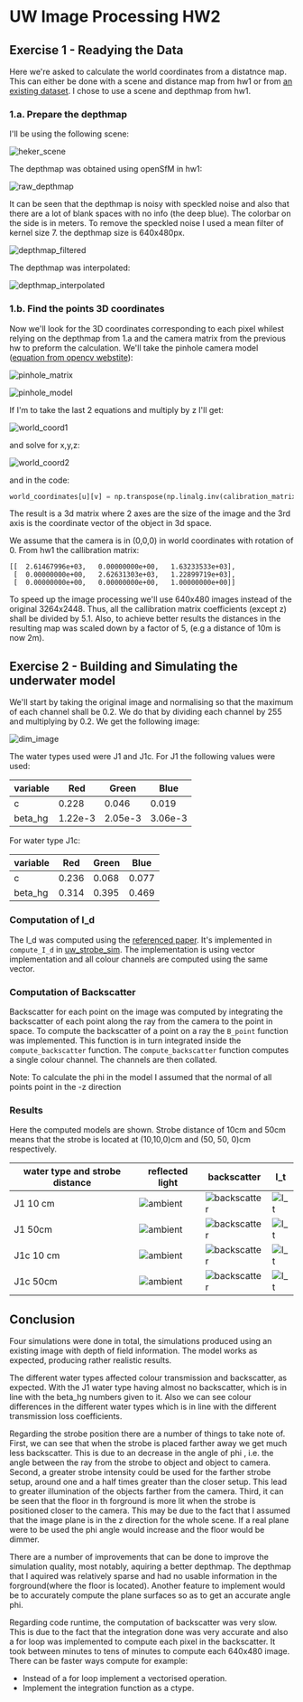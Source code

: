 # UW Image Processing HW2

## Exercise 1 - Readying the Data

Here we're asked to calculate the world coordinates from a distatnce map.
This can either be done with a scene and distance map from hw1 or from
[an existing dataset](http://vision.middlebury.edu/stereo/data/). I chose
to use a scene and depthmap from hw1.

### 1.a. Prepare the depthmap
I'll be using the following scene:

![heker_scene](../hw1/sfm/images/20181125_105644.jpg)

The depthmap was obtained using openSfM in hw1:

![raw_depthmap](output_images/depthmap_raw.png)

It can be seen that the depthmap is noisy with speckled noise and also
that there are a lot of blank spaces with no info (the deep blue). The
colorbar on the side is in meters.
To remove the speckled noise I used a mean filter of kernel size 7.
the depthmap size is 640x480px.

![depthmap_filtered](output_images/depthmap_mean_lpf_k7.png)

The depthmap was interpolated:

![depthmap_interpolated](output_images/depthmap_interpolated.png)


### 1.b. Find the points 3D coordinates
Now we'll look for the 3D coordinates corresponding to each pixel whilest
relying on the depthmap from 1.a and the camera matrix from the previous
hw to preform the calculation. We'll take the pinhole camera model
([equation from opencv webstite](https://docs.opencv.org/2.4/modules/calib3d/doc/camera_calibration_and_3d_reconstruction.html)):

![pinhole_matrix](eqns/opencv_pinhole_matrix.png)

![pinhole_model](eqns/opencv_pinhole_model.png)

If I'm to take the last 2 equations and multiply by z I'll get:

![world_coord1](eqns/world_coord1.gif)

and solve for x,y,z:

![world_coord2](eqns/world_coord2.gif)

and in the code:

```python
world_coordinates[u][v] = np.transpose(np.linalg.inv(calibration_matrix) * np.transpose(np.matrix([u,v,1]))* z)
```
The result is a 3d matrix where 2 axes are the size of the image and the 3rd axis is the
coordinate vector of the object in 3d space.

We assume that the camera is in (0,0,0) in world coordinates with rotation
of 0. From hw1 the callibration matrix:
```
[[  2.61467996e+03,   0.00000000e+00,   1.63233533e+03],
 [  0.00000000e+00,   2.62631303e+03,   1.22899719e+03],
 [  0.00000000e+00,   0.00000000e+00,   1.00000000e+00]]
```

To speed up the image processing we'll use 640x480 images instead of the original 3264x2448.
Thus, all the callibration matrix coefficients (except z) shall be divided by 5.1. Also, to
achieve better results the distances in the resulting map was scaled down by a factor
of 5, (e.g a distance of 10m is now 2m).
 

## Exercise 2 - Building and Simulating the underwater model

We'll start by taking the original image and normalising so that the maximum of each channel
shall be 0.2. We do that by dividing each channel by 255 and multiplying by 0.2. We get the following image:

![dim_image](output_images/L_0.png)

The water types used were J1 and J1c. For J1 the following values were used:

|variable|Red|Green|Blue|
|--------|---|-----|----|
|c |0.228|0.046|0.019|
|beta_hg|1.22e-3| 2.05e-3| 3.06e-3|

For water type J1c:

|variable|Red|Green|Blue|
|--------|---|-----|----|
|c |0.236| 0.068| 0.077|
|beta_hg|0.314| 0.395| 0.469|

### Computation of I_d

The I_d was computed using the [referenced paper](http://csms.haifa.ac.il/profiles/tTreibitz/webfiles/Spier_et_al_2017_insitu-targetless.pdf).
It's implemented in `compute_I_d` in [uw_strobe_sim](uw_strobe_sim/strobe_sim.py).
The implementation is using vector implementation and all colour channels are computed
using the same vector.

###  Computation of Backscatter

Backscatter for each point on the image was computed by integrating the backscatter of each point
along the ray from the camera to the point in space. To compute the backscatter of a point on a
ray the `B_point` function was implemented. This function is in turn integrated inside the
`compute_backscatter` function. The `compute_backscatter` function computes a single colour channel.
The channels are then collated.

Note: To calculate the phi in the model I assumed that the normal of all points point
 in the -z direction

### Results

Here the computed models are shown. Strobe distance of 10cm and 50cm means that the
strobe is located at (10,10,0)cm and (50, 50, 0)cm respectively.

|water type and strobe distance|  reflected light| backscatter| I_t|
|----------|----------------|------------|----|
|J1 10 cm|![ambient](output_images/i_d/jerlov1_10cm.png)|![backscatter](output_images/bs/jerlov1_10cm.png)|![I_t](output_images/I_t/jerlov1_10cm.png)|
|J1 50cm|![ambient](output_images/i_d/jerlov1_50cm.png)|![backscatter](output_images/bs/jerlov1_50cm.png)|![I_t](output_images/I_t/jerlov1_50cm.png)|
|J1c 10 cm|![ambient](output_images/i_d/jerlov1c_10cm.png)|![backscatter](output_images/bs/jerlov1c_10cm.png)|![I_t](output_images/I_t/jerlov1c_10cm.png)|
|J1c 50cm|![ambient](output_images/i_d/jerlov1c_50cm.png)|![backscatter](output_images/bs/jerlov1c_50cm.png)|![I_t](output_images/I_t/jerlov1c_50cm.png)|

## Conclusion

Four simulations were done in total, the simulations produced using an existing image
with depth of field information.
The model works as expected, producing rather realistic results.

The different water types affected colour transmission and backscatter, as expected.
With the J1 water type having almost no backscatter, which is in line with the
beta_hg numbers given to it. Also we can see colour differences in the different
water types which is in line with the different transmission loss coefficients.

Regarding the strobe position there are a number of things to take note of.
First, we can see that when the strobe is placed farther away
we get much less backscatter. This is due to an decrease in the angle of phi , i.e.
the angle between the ray from the strobe to object and object to camera.
Second, a greater strobe intensity could be used for the farther strobe setup,
around one and a half times greater than the closer setup. This lead to greater
illumination of the objects farther from the camera.
Third, it can be seen that the floor in th forground is more lit when the strobe is positioned
closer to the camera. This may be due to the fact that I assumed that the image plane
is in the z direction for the whole scene. If a real plane were to be used the phi
angle would increase and the floor would be dimmer.

There are a number of improvements that can be done to improve the simulation quality,
most notably, aquiring a better depthmap. The depthmap that I aquired was relatively
sparse and had no usable information in the forground(where the floor is located).
Another feature to implement would be to accurately compute the plane surfaces so as
to get an accurate angle phi.

Regarding code runtime, the computation of backscatter was very slow. This is due to
the fact that the integration done was very accurate and also a for loop was
implemented to compute each pixel in the backscatter. It took between minutes to tens
of minutes to compute each 640x480 image.
There can be faster ways compute for example:
* Instead of a for loop implement a vectorised operation.
* Implement the integration function as a ctype.
